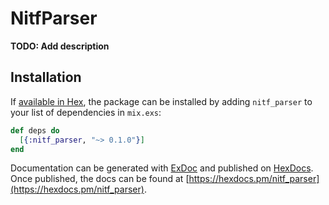 # NitfParser

**TODO: Add description**

## Installation

If [available in Hex](https://hex.pm/docs/publish), the package can be installed
by adding `nitf_parser` to your list of dependencies in `mix.exs`:

```elixir
def deps do
  [{:nitf_parser, "~> 0.1.0"}]
end
```

Documentation can be generated with [ExDoc](https://github.com/elixir-lang/ex_doc)
and published on [HexDocs](https://hexdocs.pm). Once published, the docs can
be found at [https://hexdocs.pm/nitf_parser](https://hexdocs.pm/nitf_parser).

